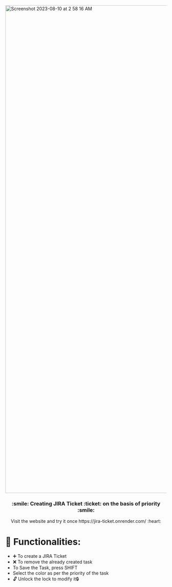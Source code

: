 <img width="1521" alt="Screenshot 2023-08-10 at 2 58 16 AM" src="https://github.com/aggarwalsejal/Jira-Ticket-Clone/assets/56756275/8392d2d8-e1eb-46e4-9ffb-a445717cfbc6">

<h3 align=center > :smile: Creating JIRA Ticket :ticket: on the basis of priority :smile: </h3>
<p align=center>Visit the website and try it once https://jira-ticket.onrender.com/ :heart:</p>

# :speech_balloon: Functionalities:
 * :heavy_plus_sign: To create a JIRA Ticket
 * :x: To remove the already created task
 * To Save the Task, press SHIFT
 * Select the color as per the priority of the task
 * :unlock: Unlock the lock to modify it:lock: 
